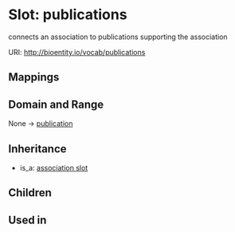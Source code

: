 # Slot: publications


connects an association to publications supporting the association

URI: http://bioentity.io/vocab/publications
## Mappings

## Domain and Range

None -> [publication](Publication.md)
## Inheritance

 *  is_a: [association slot](association_slot.md)
## Children

## Used in

